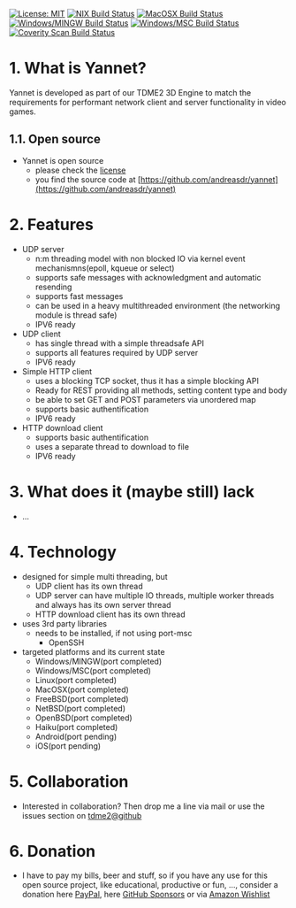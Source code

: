 [![License: MIT](https://img.shields.io/badge/License-MIT-yellow.svg)](https://github.com/andreasdr/yannet/blob/master/LICENSE)
[![NIX Build Status](https://github.com/andreasdr/yannet/actions/workflows/nix.yml/badge.svg)](https://github.com/andreasdr/yannet/actions)
[![MacOSX Build Status](https://github.com/andreasdr/yannet/actions/workflows/macosx.yml/badge.svg)](https://github.com/andreasdr/yannet/actions)
[![Windows/MINGW Build Status](https://github.com/andreasdr/yannet/actions/workflows/windows-mingw.yml/badge.svg)](https://github.com/andreasdr/yannet/actions)
[![Windows/MSC Build Status](https://github.com/andreasdr/yannet/actions/workflows/windows-msc.yml/badge.svg)](https://github.com/andreasdr/yannet/actions)
[![Coverity Scan Build Status](https://scan.coverity.com/projects/15611/badge.svg)](https://scan.coverity.com/projects/andreasdr-yannet)  
  
# 1. What is Yannet?
Yannet is developed as part of our TDME2 3D Engine to match the requirements for performant network client and server functionality in video games.

## 1.1. Open source
- Yannet is open source
  - please check the [license](https://github.com/andreasdr/yannet/blob/master/LICENSE)
  - you find the source code at [https://github.com/andreasdr/yannet](https://github.com/andreasdr/yannet) 

# 2. Features
- UDP server
    - n:m threading model with non blocked IO via kernel event mechanismns(epoll, kqueue or select)
    - supports safe messages with acknowledgment and automatic resending
    - supports fast messages
    - can be used in a heavy multithreaded environment (the networking module is thread safe)
    - IPV6 ready
- UDP client
    - has single thread with a simple threadsafe API
    - supports all features required by UDP server
    - IPV6 ready
- Simple HTTP client
    - uses a blocking TCP socket, thus it has a simple blocking API
    - Ready for REST providing all methods, setting content type and body
    - be able to set GET and POST parameters via unordered map 
    - supports basic authentification
    - IPV6 ready
- HTTP download client
    - supports basic authentification
    - uses a separate thread to download to file
    - IPV6 ready

# 3. What does it (maybe still) lack
- ...

# 4. Technology
- designed for simple multi threading, but
    - UDP client has its own thread
    - UDP server can have multiple IO threads, multiple worker threads and always has its own server thread
    - HTTP download client has its own thread
- uses 3rd party libraries
    - needs to be installed, if not using port-msc
        - OpenSSH
- targeted platforms and its current state
    - Windows/MINGW(port completed)
    - Windows/MSC(port completed)
    - Linux(port completed)
    - MacOSX(port completed)
    - FreeBSD(port completed)
    - NetBSD(port completed)
    - OpenBSD(port completed)
    - Haiku(port completed)
    - Android(port pending)
    - iOS(port pending)

# 5. Collaboration
- Interested in collaboration? Then drop me a line via mail or use the issues section on [tdme2@github](https://github.com/andreasdr/yannet/issues)

# 6. Donation 
- I have to pay my bills, beer and stuff, so if you have any use for this open source project, like educational, productive or fun, ..., consider a donation here [PayPal](https://www.paypal.me/andreasdrewke), here [GitHub Sponsors](https://github.com/sponsors/andreasdr) or via [Amazon Wishlist](https://www.amazon.de/hz/wishlist/ls/250IBUL4JSZVR?ref_=wl_share)
